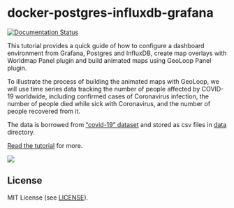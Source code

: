 <meta name="google-site-verification" content="BaMk2Dd49NvMzudK0-CkSkgmdQhiBK5bcxeU9430QGg" />

# docker-postgres-influxdb-grafana

[![Documentation Status](https://readthedocs.org/projects/docker-postgres-influxdb-grafana/badge/?version=latest)](https://docker-postgres-influxdb-grafana.readthedocs.io/en/latest/?badge=latest)

This tutorial provides a quick guide of how to configure a dashboard environment 
from Grafana, Postgres and InfluxDB, create map overlays with Worldmap Panel plugin and 
build animated maps using GeoLoop Panel plugin.

To illustrate the process of building the animated maps with GeoLoop, 
we will use time series data tracking the number of people affected by COVID-19 worldwide, 
including confirmed cases of Coronavirus infection, the number of people died while 
sick with Coronavirus, and the number of people recovered from it.

The data is borrowed from [“covid-19” dataset](https://github.com/datasets/covid-19) 
and stored as csv files in [data](https://github.com/viktorsapozhok/docker-postgres-influxdb-grafana/tree/master/data) 
directory.

[Read the tutorial](https://docker-postgres-influxdb-grafana.readthedocs.io/en/latest/tutorial.html) for more.

<img src="https://raw.githubusercontent.com/viktorsapozhok/docker-postgres-influxdb-grafana/master/docs/source/images/dashboard.gif">

## License

MIT License (see [LICENSE](LICENSE)).
